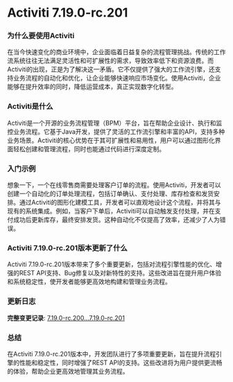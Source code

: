 # Activiti 7.19.0-rc.201
### 为什么要使用Activiti

在当今快速变化的商业环境中，企业面临着日益复杂的流程管理挑战。传统的工作流系统往往无法满足灵活性和可扩展性的需求，导致效率低下和资源浪费。而Activiti的出现，正是为了解决这一矛盾。它不仅提供了强大的工作流引擎，还支持业务流程的自动化和优化，让企业能够快速响应市场变化。使用Activiti，企业能够在提升效率的同时，降低运营成本，真正实现数字化转型。

### Activiti是什么

Activiti是一个开源的业务流程管理（BPM）平台，旨在帮助企业设计、执行和监控业务流程。它基于Java开发，提供了灵活的工作流引擎和丰富的API，支持多种业务场景。Activiti的核心优势在于其可扩展性和易用性，用户可以通过图形化界面轻松创建和管理流程，同时也能通过代码进行深度定制。

### 入门示例

想象一下，一个在线零售商需要处理客户订单的流程。使用Activiti，开发者可以创建一个自动化的订单处理流程，包括订单确认、支付处理、库存检查和发货安排。通过Activiti的图形化建模工具，开发者可以直观地设计这个流程，并将其与现有的系统集成。例如，当客户下单后，Activiti可以自动触发支付处理，并在支付成功后更新库存，最终安排发货。这种自动化不仅提高了效率，还减少了人为错误。

### Activiti 7.19.0-rc.201版本更新了什么

Activiti 7.19.0-rc.201版本带来了多个重要更新，包括对流程引擎性能的优化、增强的REST API支持、Bug修复以及对新特性的支持。这些改进旨在提升用户体验和系统稳定性，使开发者能够更高效地构建和管理业务流程。

### 更新日志

**完整变更记录**: [7.19.0-rc.200...7.19.0-rc.201](https://github.com/Activiti/Activiti/compare/7.19.0-rc.200...7.19.0-rc.201)

### 总结

在Activiti 7.19.0-rc.201版本中，开发团队进行了多项重要更新，旨在提升流程引擎的性能和稳定性，同时增强了REST API的支持。这些改进将为用户提供更流畅的体验，帮助企业更高效地管理其业务流程。